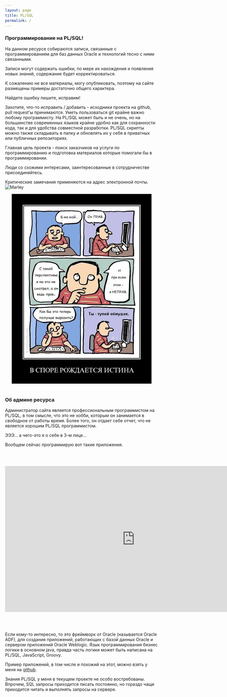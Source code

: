```yaml
---
layout: page
title: PL/SQL
permalink: /
---
```


### Программирование на PL/SQL!

На данном ресурсе собираются записи, связанные с программированием для баз данных Oracle и технологий тесно с ними связанными.

Записи могут содержать ошибки, по мере их нахождения и появления новых знаний, содержание будет корректироваться.

К сожалению не все материалы, могу опубликовать, поэтому на сайте размещены примеры достаточно общего характера.

Найдете ошибку пишите, исправим!

Захотите, что-то исправить / добавить - исходники проекта на github, pull request'ы принимаются. Уметь пользоваться git крайне важно любому программисту.
На PL/SQL может быть и не очень, но на большинстве современных языков крайне удобно как для сохранности кода, так и для удобства совместной разработки.
PL/SQL скрипты можно также складывать в папку и обновлять их у себя в приватных или публичных репозиториях.


Главная цель проекта - поиск заказчиков на услуги по программированию и подготовка материалов которые помогали бы в программировании.

Люди со схожими интересами, заинтересованные в сотрудничестве присоединяйтесь.


Критические замечания применяются на адрес электронной почты.
<br/><img src="http://img.fotografii.org/a3333333mail.gif" alt="Marley" border="0" />


<div align="center">
	<img src="/website/pictures/kritika.jpg" alt="Oracle DBA" border="0" />
</div>


<br/>

### Об админе ресурса

Администратор сайта является профессиональным программистом на PL/SQL, в том смысле, что это не хобби, которым он занимается в свободное от работы время.
Более того, он отдает себе отчет, что не является хорошим PL/SQL программистом.

ЭЭЭ... а чего-это я о себе в 3-м лице...

Вообщем сейчас программирую вот такие приложения.

<br/><br/>

<div align="center">
	<iframe width="853" height="480" src="https://www.youtube.com/embed/79QQbQ-PDkM" frameborder="0" allowfullscreen></iframe>
</div>

<br/><br/>

Если кому-то интересно, то это фреймворк от Oracle (называется Oracle ADF), для создания приложений, работающих с базой данных Oracle и сервером приложений Oracle Weblogic. Язык программирования бизнес логики в основном java, правда часть логики может быть написана на PL/SQL, JavaScript, Groovy.

Пример приложений, в том числе и похожий на этот, можно взять у меня на <a href="http://github.com/oracle-adf/" rel="nofollow">github</a>.

Знания PL/SQL у меня в текущем проекте не особо востребованы. Впрочем, SQL запросы приходится писать постоянно, но гораздо чаще приходится читать и выполнять запросы на сервере.
